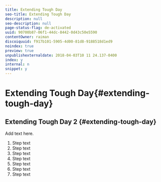 ```yaml
---
title: Extending Tough Day
seo-title: Extending Tough Day
description: null
seo-description: null
page-status-flag: de-activated
uuid: 90700b87-06f1-44dc-8442-0d43c50e5590
contentOwner: raiman
discoiquuid: f917b101-5905-4d00-81d8-9188518d1ed9
noindex: true
preview: true
unpublishexternaldate: 2018-04-03T10 11 24.137-0400
index: y
internal: n
snippet: y
---
```


# Extending Tough Day{#extending-tough-day}

## Extending Tough Day 2 {#extending-tough-day}

Add text here.

1. Step text
1. Step text
1. Step text
1. Step text
1. Step text
1. Step text
1. Step text


